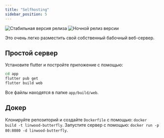 ```yaml
---
title: "Selfhosting"
sidebar_position: 5
---
```


![Стабильная версия релиза](https://img.shields.io/badge/dynamic/yaml?color=c4840d&label=Stable&query=%24.version&url=https%3A%2F%2Fraw.githubusercontent.com%2FLinwoodCloud%2Fbutterfly%2Fstable%2Fapp%2Fpubspec.yaml&style=for-the-badge) ![Ночной релиз версии](https://img.shields.io/badge/dynamic/yaml?color=f7d28c&label=Nightly&query=%24.version&url=https%3A%2F%2Fraw.githubusercontent.com%2FLinwoodCloud%2Fbutterfly%2Fnightly%2Fapp%2Fpubspec.yaml&style=for-the-badge)

Это очень легко разместить свой собственный бабочный веб-сервер.

## Простой сервер

Установите flutter и постройте приложение с помощью:

```bash
cd app
flutter pub get
flutter build web
```

Все файлы находятся в папке `app/build/web`.

## Докер

Клонируйте репозиторий и создайте `Dockerfile` с помощью: `docker build -t linwood-butterfly`. Запустите сервер с помощью: `docker run -p 80:8080 -d linwood-butterfly`.

